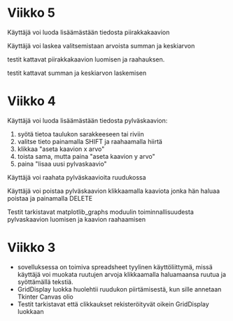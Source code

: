 # Viikko 5  

Käyttäjä voi luoda lisäämästään tiedosta piirakkakaavion  

Käyttäjä voi laskea valitsemistaan arvoista summan ja keskiarvon 

testit kattavat piirakkakaavion luomisen ja raahauksen.

testit kattavat summan ja keskiarvon laskemisen

# Viikko 4  

Käyttäjä voi luoda lisäämästään tiedosta pylväskaavion:  
1. syötä tietoa taulukon sarakkeeseen tai riviin  
2. valitse tieto painamalla SHIFT ja raahaamalla hiirtä  
3. klikkaa "aseta kaavion x arvo"  
4. toista sama, mutta paina "aseta kaavion y arvo"  
5. paina "lisaa uusi pylvaskaavio"  

Käyttäjä voi raahata pylväskaavioita ruudukossa  

Käyttäjä voi poistaa pylväskaavion klikkaamalla kaaviota jonka hän haluaa poistaa ja painamalla DELETE  

Testit tarkistavat matplotlib_graphs moduulin toiminnallisuudesta pylvaskaavion luomisen ja kaavion raahaamisen  

# Viikko 3  
- sovelluksessa on toimiva spreadsheet tyylinen käyttöliittymä, missä käyttäjä voi muokata ruutujen arvoja klikkaamalla haluamaansa ruutua ja syöttämällä tekstiä.  
- GridDisplay luokka huolehtii ruudukon piirtämisestä, kun sille annetaan Tkinter Canvas olio  
- Testit tarkistavat että clikkaukset rekisteröityvät oikein GridDisplay luokkaan  
